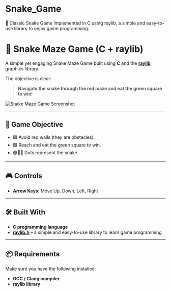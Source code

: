 # Snake_Game
🐍 Classic Snake Game implemented in C using raylib, a simple and easy-to-use library to enjoy game programming.

# 🐍 Snake Maze Game (C + raylib)

A simple yet engaging Snake Maze Game built using **C** and the **[raylib](https://www.raylib.com/)** graphics library.

The objective is clear:  
> **Navigate the snake through the red maze and eat the green square to win!**

![Snake Maze Game Screenshot](./6a818ac1-4185-40a3-857a-18f6aad10d45.png)

---

## 🧠 Game Objective

- 🟥 Avoid red walls (they are obstacles).
- 🟩 Reach and eat the green square to win.
- 🟢🔵🔴 Dots represent the snake.

---

## 🎮 Controls

- **Arrow Keys**: Move Up, Down, Left, Right  

---

## 🛠️ Built With

- **C programming language**
- **[raylib.h](https://www.raylib.com/)** – a simple and easy-to-use library to learn game programming

---

## 📦 Requirements

Make sure you have the following installed:

- **GCC / Clang compiler**
- **raylib library**
